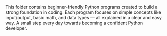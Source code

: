 This folder contains beginner-friendly Python programs created to build a strong foundation in coding.
Each program focuses on simple concepts like input/output, basic math, and data types — all explained in a clear and easy way.
A small step every day towards becoming a confident Python developer.
